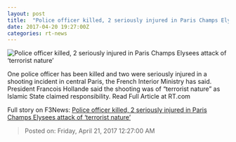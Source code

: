 ```yaml
---
layout: post
title:  "Police officer killed, 2 seriously injured in Paris Champs Elysees attack of ‘terrorist nature’"
date: 2017-04-20 19:27:00Z
categories: rt-news
---
```


![Police officer killed, 2 seriously injured in Paris Champs Elysees attack of ‘terrorist nature’](https://img.rt.com/files/2017.04/article/58f91573c4618874358b4639.jpg)

One police officer has been killed and two were seriously injured in a shooting incident in central Paris, the French Interior Ministry has said. President Francois Hollande said the shooting was of “terrorist nature” as Islamic State claimed responsibility. Read Full Article at RT.com


Full story on F3News: [Police officer killed, 2 seriously injured in Paris Champs Elysees attack of ‘terrorist nature’](http://www.f3nws.com/n/QZvQBD)

> Posted on: Friday, April 21, 2017 12:27:00 AM
